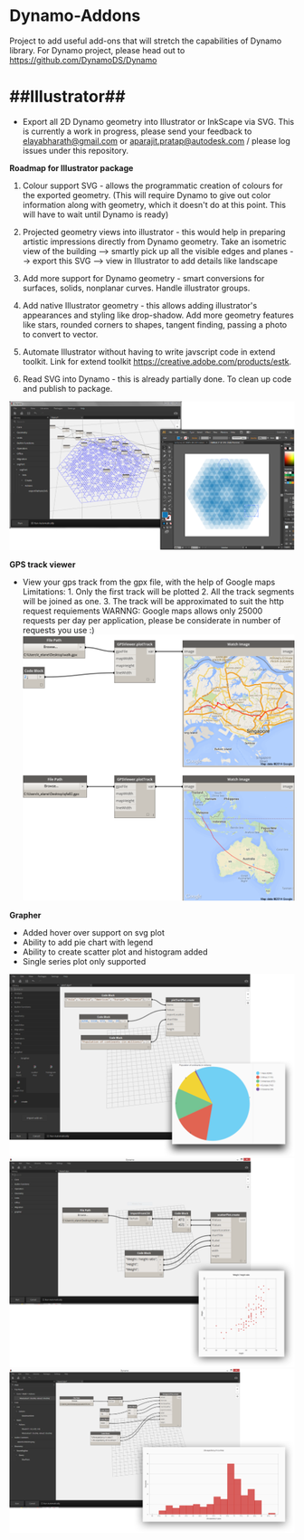 Dynamo-Addons
==================

Project to add useful add-ons that will stretch the capabilities of Dynamo library. For Dynamo project, please head out to https://github.com/DynamoDS/Dynamo

##Illustrator##
============
- Export all 2D Dynamo geometry into Illustrator or InkScape via SVG. This is currently a work in progress, please send your feedback to elayabharath@gmail.com or aparajit.pratap@autodesk.com / please log issues under this repository.

**Roadmap for Illustrator package**

1. Colour support SVG - allows the programmatic creation of colours for the exported geometry.  (This will require Dynamo to give out color information along with geometry, which it doesn't do at this point. This  will have to wait until Dynamo is ready)

2. Projected geometry views into illustrator - this would help in preparing artistic impressions directly from Dynamo geometry. Take an isometric view of the building --> smartly pick up all the visible edges and planes --> export this SVG --> view in Illustrator to add details like landscape

3. Add more support for Dynamo geometry - smart conversions for surfaces, solids, nonplanar curves. Handle illustrator groups.

4. Add native Illustrator geometry - this allows adding illustrator's appearances and styling like drop-shadow. Add more geometry features like stars, rounded corners to shapes, tangent finding, passing a photo to convert to vector.

5. Automate Illustrator without having to write javscript code in extend toolkit. Link for extend toolkit  https://creative.adobe.com/products/estk. 

0. Read SVG into Dynamo - this is already partially done. To clean up code and publish to package.

![alt tag](/Resources/screen.png)


**GPS track viewer**
- View your gps track from the gpx file, with the help of Google maps
Limitations: 1. Only the first track will be plotted 
             2. All the track segments will be joined as one.
             3. The track will be approximated to suit the http request requiements
WARNNG: Google maps allows only 25000 requests per day per application, please be considerate in number of requests you use :)
![alt tag](/Resources/gps.png)


**Grapher**
- Added hover over support on svg plot
- Ability to add pie chart with legend
- Ability to create scatter plot and histogram added
- Single series plot only supported

![alt tag](/Resources/pieChart.png)
![alt tag](/Resources/scatterPlot.png)
![alt tag](/Resources/histogramPlot.png)
